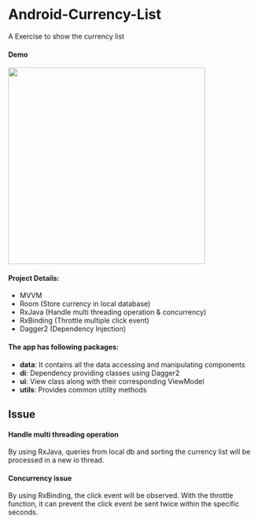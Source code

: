 # Android-Currency-List
A Exercise to show the currency list

#### Demo
<img height="400px" src="demo/currency.gif" />

#### Project Details:

- MVVM
- Room (Store currency in local database)
- RxJava (Handle multi threading operation & concurrency)
- RxBinding (Throttle multiple click event)
- Dagger2 (Dependency Injection)

#### The app has following packages:
- **data**: It contains all the data accessing and manipulating components
- **di**: Dependency providing classes using Dagger2
- **ui**: View class along with their corresponding ViewModel
- **utils**: Provides common utility methods

## Issue
#### Handle multi threading operation
By using RxJava, queries from local db and sorting the currency list will be processed in a new io thread.

#### Concurrency issue
By using RxBinding, the click event will be observed. With the throttle function, it can prevent the click event be sent twice within the specific seconds.
